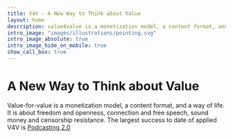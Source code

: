 ```yaml
---
title: V4V - A New Way to Think about Value
layout: home
description: value4value is a monetization model, a content format, and a way of life. It is about freedom and openness, fairness and inclusiveness, sound money and censorship resistance.
intro_image: "images/illustrations/pointing.svg"
intro_image_absolute: true
intro_image_hide_on_mobile: true
show_call_box: true
---
```


# A New Way to Think about Value

Value-for-value is a monetization model, a content format, and a way of life. It
is about freedom and openness, connection and free speech, sound money and
censorship resistance. The largest success to date of applied V4V is [Podcasting
2.0](https://podcastindex.org/podcast/920666)
